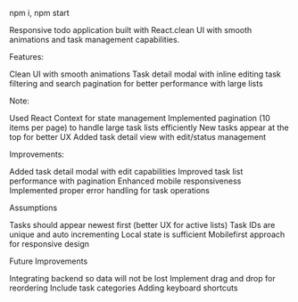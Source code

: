 npm i,
npm start

Responsive todo application built with React.clean UI with smooth animations and  task management capabilities.

Features:

 Clean UI with smooth animations
 Task detail modal with inline editing
 task filtering and search
 pagination for better performance with large lists

Note:

 Used React Context for state management 
 Implemented pagination (10 items per page) to handle large task lists efficiently
 New tasks appear at the top for better UX
 Added task detail view with edit/status management

Improvements:

 Added task detail modal with edit capabilities
 Improved task list performance with pagination
 Enhanced mobile responsiveness
 Implemented proper error handling for task operations

Assumptions 

 Tasks should appear newest first (better UX for active lists)
 Task IDs are unique and auto incrementing
 Local state is sufficient 
 Mobilefirst approach for responsive design

Future Improvements

 Integrating backend so data will not be lost
 Implement drag and drop for reordering
 Include task categories
 Adding keyboard shortcuts
